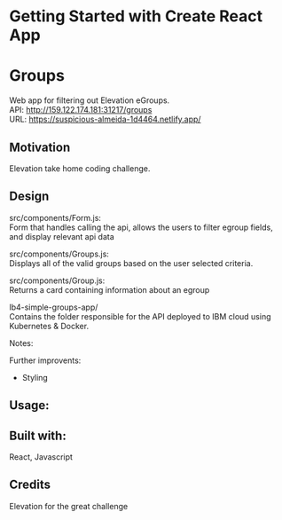 # Getting Started with Create React App

# Groups

Web app for filtering out Elevation eGroups. <br />
API: http://159.122.174.181:31217/groups <br />
URL: https://suspicious-almeida-1d4464.netlify.app/

## Motivation

Elevation take home coding challenge.

## Design

src/components/Form.js: <br />
Form that handles calling the api, allows the users to filter egroup fields, and display relevant api data <br />

src/components/Groups.js: <br />
Displays all of the valid groups based on the user selected criteria. <br />

src/components/Group.js: <br />
Returns a card containing information about an egroup <br />

lb4-simple-groups-app/ <br />
Contains the folder responsible for the API deployed to IBM cloud using Kubernetes & Docker. <br />


Notes: <br />

Further improvents: <br />
- Styling

## Usage:

## Built with:

React, Javascript


## Credits

Elevation for the great challenge <br />
